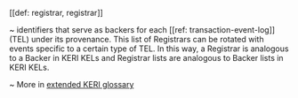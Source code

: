 [[def: registrar, registrar]]

~ identifiers that serve as backers for each [[ref: transaction-event-log]] (TEL) under its provenance. This list of Registrars can be rotated with events specific to a certain type of TEL. In this way, a Registrar is analogous to a Backer in KERI KELs and Registrar lists are analogous to Backer lists in KERI KELs.

~ More in <a href="https://weboftrust.github.io/WOT-terms/docs/glossary/registrar">extended KERI glossary</a>
